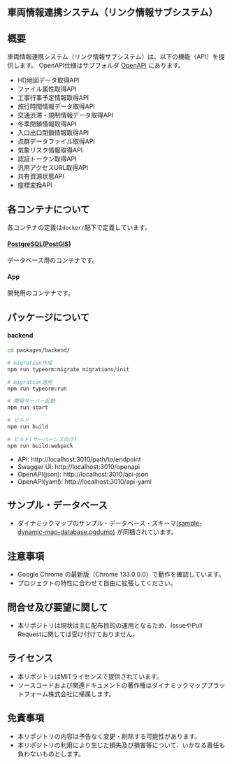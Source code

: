 ## 車両情報連携システム（リンク情報サブシステム）

## 概要

車両情報連携システム（リンク情報サブシステム）は、以下の機能（API）を提供します。
OpenAPI仕様はサブフォルダ [OpenAPI](openapi) にあります。

- HD地図データ取得API
- ファイル属性取得API
- 工事行事予定情報取得API
- 旅行時間情報データ取得API
- 交通渋滞・規制情報データ取得API
- 冬季閉鎖情報取得API
- 入口出口閉鎖情報取得API
- 点群データファイル取得API
- 気象リスク情報取得API
- 認証トークン取得API
- 汎用アクセスURL取得API
- 共有資源状態API
- 座標変換API

## 各コンテナについて

各コンテナの定義は`docker/`配下で定義しています。

#### [PostgreSQL(PostGIS)](https://hub.docker.com/_/postgres)

データベース用のコンテナです。

#### App

開発用のコンテナです。

## パッケージについて

#### backend

```bash
cd packages/backend/

# migration作成
npm run typeorm:migrate migrations/init

# migration適用
npm run typeorm:run

# 開発サーバー起動
npm run start

# ビルド
npm run build

# ビルド(サーバーレス向け)
npm run build:webpack
```

- API: http://localhost:3010/path/to/endpoint
- Swagger UI: http://localhost:3010/openapi
- OpenAPI(json): http://localhost:3010/api-json
- OpenAPI(yaml): http://localhost:3010/api-yaml

## サンプル・データベース

- ダイナミックマップのサンプル・データベース・スキーマ[(sample-dynamic-map-database.pgdump)](sample-dynamic-map-database.pgdump) が同梱されています。

## 注意事項

- Google Chrome の最新版（Chrome 133.0.0.0）で動作を確認しています。
- プロジェクトの特性に合わせて自由に拡張してください。

## 問合せ及び要望に関して

- 本リポジトリは現状は主に配布目的の運用となるため、IssueやPull Requestに関しては受け付けておりません。

## ライセンス

- 本リポジトリはMITライセンスで提供されています。
- ソースコードおよび関連ドキュメントの著作権はダイナミックマッププラットフォーム株式会社に帰属します。

## 免責事項

- 本リポジトリの内容は予告なく変更・削除する可能性があります。
- 本リポジトリの利用により生じた損失及び損害等について、いかなる責任も負わないものとします。
